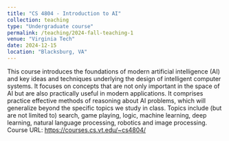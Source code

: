 ```yaml
---
title: "CS 4804 - Introduction to AI"
collection: teaching
type: "Undergraduate course"
permalink: /teaching/2024-fall-teaching-1
venue: "Virginia Tech"
date: 2024-12-15
location: "Blacksburg, VA"
---
```


This course introduces the foundations of modern artificial intelligence (AI) and key ideas and techniques underlying the design of intelligent computer systems. It focuses on concepts that are not only important in the space of AI but are also practically useful in modern applications. It comprises practice effective methods of reasoning about AI problems, which will generalize beyond the specific topics we study in class. Topics include (but are not limited to) search, game playing, logic, machine learning, deep learning, natural language processing, robotics and image processing. 
Course URL: https://courses.cs.vt.edu/~cs4804/
